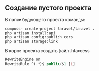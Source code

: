 ## Создание пустого проекта
В папке будующего проекта команды:  
```shell
composer create-project laravel/laravel .
php artisan install:api
php artisan config:publish cors
php artisan storage:link
```
В корне проекта создать файл .htaccess
```php
RewriteEngine on
RewriteRule ^(.*)$ public/$1 [L]
```

